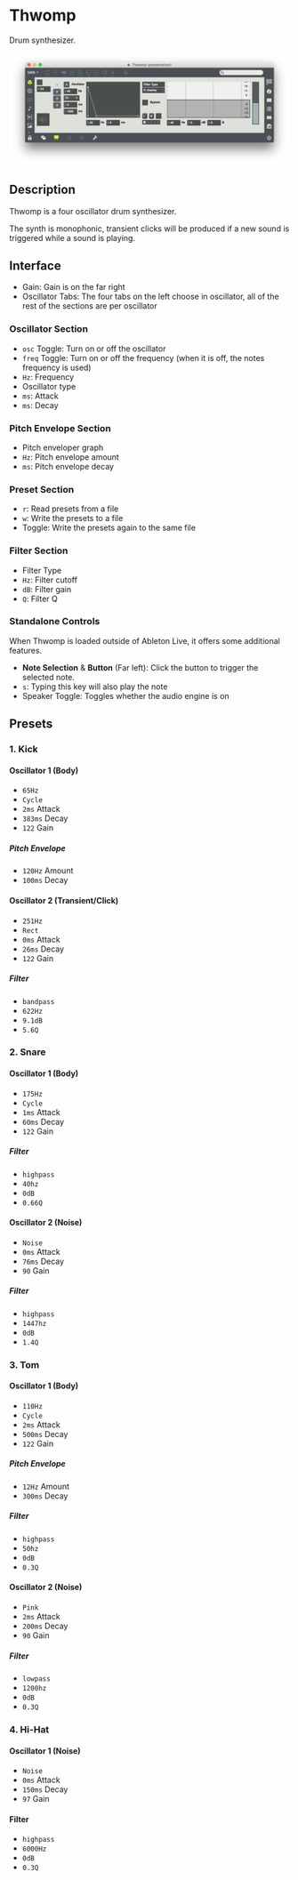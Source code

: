 # Thwomp

Drum synthesizer.

![Thwomp](Thwomp.png)

## Description

Thwomp is a four oscillator drum synthesizer.

The synth is monophonic, transient clicks will be produced if a new sound is triggered while a sound is playing.

## Interface

- Gain: Gain is on the far right
- Oscillator Tabs: The four tabs on the left choose in oscillator, all of the rest of the sections are per oscillator

### Oscillator Section

- `osc` Toggle: Turn on or off the oscillator
- `freq` Toggle: Turn on or off the frequency (when it is off, the notes frequency is used)
- `Hz`: Frequency
- Oscillator type
- `ms`: Attack
- `ms`: Decay

### Pitch Envelope Section

- Pitch enveloper graph
- `Hz`: Pitch envelope amount
- `ms`: Pitch envelope decay

### Preset Section

- `r`: Read presets from a file
- `w`: Write the presets to a file
- Toggle: Write the presets again to the same file

### Filter Section

- Filter Type
- `Hz`: Filter cutoff
- `dB`: Filter gain
- `Q`: Filter Q

### Standalone Controls

When Thwomp is loaded outside of Ableton Live, it offers some additional features.

- **Note Selection** & **Button** (Far left): Click the button to trigger the selected note.
- `s`: Typing this key will also play the note
- Speaker Toggle: Toggles whether the audio engine is on

## Presets

### 1. Kick

#### Oscillator 1 (Body)

- `65Hz`
- `Cycle`
- `2ms` Attack
- `383ms` Decay
- `122` Gain

##### Pitch Envelope

- `120Hz` Amount
- `100ms` Decay

#### Oscillator 2 (Transient/Click)

- `251Hz`
- `Rect`
- `0ms` Attack
- `26ms` Decay
- `122` Gain

##### Filter

- `bandpass`
- `622Hz`
- `9.1dB`
- `5.6Q`

### 2. Snare

#### Oscillator 1 (Body)

- `175Hz`
- `Cycle`
- `1ms` Attack
- `60ms` Decay
- `122` Gain

##### Filter

- `highpass`
- `40hz`
- `0dB`
- `0.66Q`

#### Oscillator 2 (Noise)

- `Noise`
- `0ms` Attack
- `76ms` Decay
- `90` Gain

##### Filter

- `highpass`
- `1447hz`
- `0dB`
- `1.4Q`

### 3. Tom

#### Oscillator 1 (Body)

- `110Hz`
- `Cycle`
- `2ms` Attack
- `500ms` Decay
- `122` Gain

##### Pitch Envelope

- `12Hz` Amount
- `300ms` Decay

##### Filter

- `highpass`
- `50hz`
- `0dB`
- `0.3Q`

#### Oscillator 2 (Noise)

- `Pink`
- `2ms` Attack
- `200ms` Decay
- `90` Gain

##### Filter

- `lowpass`
- `1200hz`
- `0dB`
- `0.3Q`

### 4. Hi-Hat

#### Oscillator 1 (Noise)

- `Noise`
- `0ms` Attack
- `150ms` Decay
- `97` Gain

#### Filter

- `highpass`
- `6000Hz`
- `0dB`
- `0.3Q`
